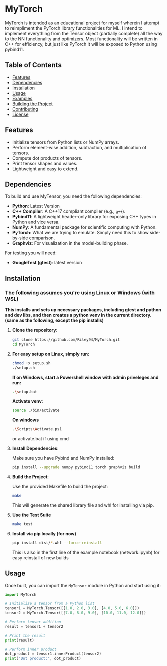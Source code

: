 # MyTorch

MyTorch is intended as an educational project for myself wherein I attempt to reimpliment the PyTorch library functionalities for ML. I intend to implement everything from the Tensor object (partially complete) all the way to the NN functionality and optimizers. Most functionality will be written in C++ for efficiency, but just like PyTorch it will be exposed to Python using pybind11.

## Table of Contents

- [Features](#features)
- [Dependencies](#dependencies)
- [Installation](#installation)
- [Usage](#usage)
- [Examples](#examples)
- [Building the Project](#building-the-project)
- [Contributing](#contributing)
- [License](#license)

## Features

- Initialize tensors from Python lists or NumPy arrays.
- Perform element-wise addition, subtraction, and multiplication of tensors.
- Compute dot products of tensors.
- Print tensor shapes and values.
- Lightweight and easy to extend.

## Dependencies

To build and use MyTensor, you need the following dependencies:

- **Python**: Latest Version
- **C++ Compiler**: A C++17 compliant compiler (e.g., `g++`).
- **Pybind11**: A lightweight header-only library for exposing C++ types in Python and vice versa.
- **NumPy**: A fundamental package for scientific computing with Python.
- **PyTorch**: What we are trying to emulate. Simply need this to show side-by-side comparison.
- **Graphviz**: For visualization in the model-building phase.

For testing you will need:

- **GoogleTest (gtest)**: latest version

## Installation
### The following assumes you're using Linux or Windows (with WSL)

**This installs and sets up necessary packages, including gtest and python and dev libs, and then creates a python venv in the current directory. (same as the following, except the pip installs)**

1. **Clone the repository**:
    ```bash
    git clone https://github.com/Riley94/MyTorch.git
    cd MyTorch
    ```

2. **For easy setup on Linux, simply run:**
    ```bash
    chmod +x setup.sh
    ./setup.sh
    ```
    **If on Windows, start a Powershell window with admin priveleges and run:**
    ```bash
    .\setup.bat
    ```
    **Activate venv**:
    ```bash
    source ./bin/activate
    ```
    **On windows**
   ```bash
   .\Scripts\Activate.ps1
   ```
   or activate.bat if using cmd

4. **Install Dependencies**:

    Make sure you have Pybind and NumPy installed:

    ```bash
    pip install --upgrade numpy pybind11 torch graphviz build
    ```

5. **Build the Project**:

    Use the provided Makefile to build the project:

    ```bash
    make
    ```

    This will generate the shared library file and whl for installing via pip.

6. **Use the Test Suite**

   ```bash
   make test
   ```

7. **Install via pip locally (for now)**

   ```bash
   pip install dist/*.whl --force-reinstall
   ```

   This is also in the first line of the example notebook (network.ipynb) for easy reinstall of new builds

## Usage

Once built, you can import the `MyTensor` module in Python and start using it:

```python
import MyTorch

# Initialize a tensor from a Python list
tensor1 = MyTorch.Tensor([[1.0, 2.0, 3.0], [4.0, 5.0, 6.0]])
tensor2 = MyTorch.Tensor([[7.0, 8.0, 9.0], [10.0, 11.0, 12.0]])

# Perform tensor addition
result = tensor1 + tensor2

# Print the result
print(result)

# Perform inner product
dot_product = tensor1.innerProduct(tensor2)
print("Dot product:", dot_product)
